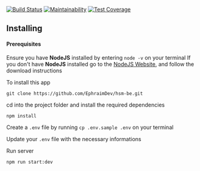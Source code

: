 [![Build Status](https://travis-ci.org/Mohamilr/hsm-be.svg?branch=staging)](https://travis-ci.org/Mohamilr/hsm-be)  [![Maintainability](https://api.codeclimate.com/v1/badges/90d451d997ebb2f2195f/maintainability)](https://codeclimate.com/github/EphraimDev/hsm-be/maintainability)  [![Test Coverage](https://api.codeclimate.com/v1/badges/90d451d997ebb2f2195f/test_coverage)](https://codeclimate.com/github/EphraimDev/hsm-be/test_coverage)

## Installing

#### Prerequisites

Ensure you have **NodeJS** installed by entering `node -v` on your terminal
If you don't have **NodeJS** installed go to the [NodeJS Website](http://nodejs.org), and follow the download instructions

To install this app

```
git clone https://github.com/EphraimDev/hsm-be.git
```

cd into the project folder and install the required dependencies

```
npm install
```

Create a `.env` file by running `cp .env.sample .env` on your terminal

Update your `.env` file with the necessary informations

Run server

```
npm run start:dev